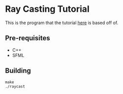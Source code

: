 # Ray Casting Tutorial

This is the program that the tutorial [here][tut] is based off of.

## Pre-requisites

- C++
- SFML

## Building

~~~
make
./raycast
~~~



[tut]: http://cheukyin699.github.io/tutorial/2017/05/10/basic-raycasting-tut.html
